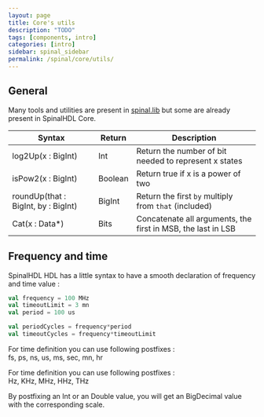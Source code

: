 ```yaml
---
layout: page
title: Core's utils
description: "TODO"
tags: [components, intro]
categories: [intro]
sidebar: spinal_sidebar
permalink: /spinal/core/utils/
---
```


## General
Many tools and utilities are present in [spinal.lib](/SpinalDoc/spinal/lib/utils/) but some are already present in SpinalHDL Core.

| Syntax |  Return | Description|
| ------- | ---- | --- |
| log2Up(x : BigInt) | Int | Return the number of bit needed to represent x states |
| isPow2(x : BigInt) | Boolean | Return true if x is a power of two |
| roundUp(that : BigInt, by : BigInt) | BigInt | Return the first `by` multiply from `that` (included)  |
| Cat(x : Data*) | Bits | Concatenate all arguments, the first in MSB, the last in LSB |

## Frequency and time
SpinalHDL HDL has a little syntax to have a smooth declaration of frequency and time value :

```scala
val frequency = 100 MHz
val timeoutLimit = 3 mn
val period = 100 us

val periodCycles = frequency*period
val timeoutCycles = frequency*timeoutLimit
```

For time definition you can use following postfixes :<br>
fs, ps, ns, us, ms, sec, mn, hr

For time definition you can use following postfixes :<br>
Hz, KHz, MHz, HHz, THz

By postfixing an Int or an Double value, you will get an BigDecimal value with the corresponding scale.
